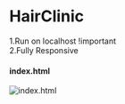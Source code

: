 # HairClinic
1.Run on localhost !important <br>
2.Fully Responsive

#### index.html
![index.html](https://i.postimg.cc/2yrjFQ4p/clinic02.png)
